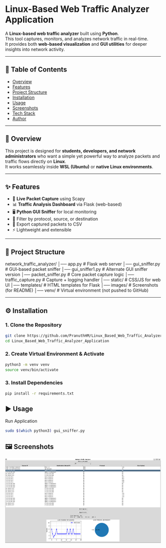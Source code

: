 # Linux-Based Web Traffic Analyzer Application  

A **Linux-based web traffic analyzer** built using **Python**.  
This tool captures, monitors, and analyzes network traffic in real-time.  
It provides both **web-based visualization** and **GUI utilities** for deeper insights into network activity.  

---

## 📌 Table of Contents
- [Overview](#overview)  
- [Features](#features)  
- [Project Structure](#project-structure)  
- [Installation](#installation)  
- [Usage](#usage)  
- [Screenshots](#screenshots)  
- [Tech Stack](#tech-stack)  
- [Author](#author)  

---

## 📖 Overview  
This project is designed for **students, developers, and network administrators** who want a simple yet powerful way to analyze packets and traffic flows directly on **Linux**.  
It works seamlessly inside **WSL (Ubuntu)** or **native Linux environments**.  

---

## ✨ Features  
- 📡 **Live Packet Capture** using Scapy  
- 📊 **Traffic Analysis Dashboard** via Flask (web-based)  
- 🖥️ **Python GUI Sniffer** for local monitoring  
- 🔎 Filter by protocol, source, or destination  
- 📂 Export captured packets to CSV  
- ⚡ Lightweight and extensible  

---

## 📂 Project Structure
network_traffic_analyzer/
│── app.py # Flask web server
│── gui_sniffer.py # GUI-based packet sniffer
│── gui_sniffer1.py # Alternate GUI sniffer version
│── packet_sniffer.py # Core packet capture logic
│── traffic_capture.py # Capture + logging handler
│── static/ # CSS/JS for web UI
│── templates/ # HTML templates for Flask
│── images/ # Screenshots (for README)
│── venv/ # Virtual environment (not pushed to GitHub)


---

## ⚙️ Installation  

### 1. Clone the Repository  
```bash
git clone https://github.com/PranuthHM/Linux_Based_Web_Traffic_Analyzer_Application.git
cd Linux_Based_Web_Traffic_Analyzer_Application
```

### 2. Create Virtual Environment & Activate
```bash
python3 -m venv venv
source venv/bin/activate
```

### 3. Install Dependencies
```bash
pip install -r requirements.txt
```
## ▶️ Usage
Run Application
``` bash
sudo $(which python3) gui_sniffer.py
```
## 🖼️ Screenshots
![Application](https://github.com/PranuthHM/Linux_Based_Web_Traffic_Analyzer_Application/blob/main/images/Application.png?raw=true)









